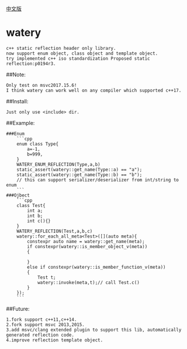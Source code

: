 [中文版](CN_README.md)
# watery
	c++ static reflection header only library.
	now support enum object, class object and template object.
	try implemented c++ iso standardization Proposed static reflection:p0194r3.
	
##Note:

	Only test on msvc2017.15.6!
	I think watery can work well on any compiler which supported c++17.
	
##Install:

	Just only use <include> dir.
	
##Example:

	###Enum
		```cpp
		enum class Type{
			a=-1,
			b=999,
		}
		WATERY_ENUM_REFLECTION(Type,a,b)
		static_assert(watery::get_name(Type::a) == "a");
		static_assert(watery::get_name(Type::b) == "b");
		// this can support serializer/deserializer from int/string to enum
		```
	###Ojbect
		```cpp
		class Test{
			int a;
			int b;
			int c(){}
		}
		WATERY_REFLECTION(Test,a,b,c)
		watery::for_each_all_meta<Test>([](auto meta){
			constexpr auto name = watery::get_name(meta);
			if constexpr(watery::is_member_object_v(meta))
			{
			
			}
			else if constexpr(watery::is_member_function_v(meta))
			{
				Test t;
				watery::invoke(meta,t);// call Test.c()
			}
		});
		```
##Future:

	1.fork support c++11,c++14.
	2.fork support msvc 2013,2015.
	3.add msvc/clang extended plugin to support this lib, automatically generated reflection code.
	4.improve reflection template object.

